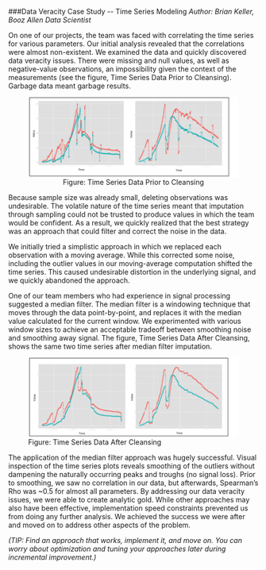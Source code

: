 ###Data Veracity Case Study -- Time Series Modeling
*Author: Brian Keller, Booz Allen Data Scientist*

On one of our projects, the team was faced with correlating the time series for various parameters. Our initial analysis revealed that the correlations were almost non-existent. We examined the data and quickly discovered data veracity issues. There were missing and null values, as well as negative-value observations, an impossibility given the context of the measurements (see the figure, Time Series Data Prior to Cleansing). Garbage data meant garbage results.

<figure align="center">
<img src="figures/timeseriesmodeling1.png" alt="Figure: Time Series Data Prior to Cleansing" width="550" align="center">
<figcaption>Figure: Time Series Data Prior to Cleansing</figcaption>
</figure>
Because sample size was already small, deleting observations was undesirable. The volatile nature of the time series meant that imputation through sampling could not be trusted to produce values in which the team would be confident. As a result, we quickly realized that the best strategy was an approach that could filter and correct the noise in the data. 

We initially tried a simplistic approach in which we replaced each observation with a moving average. While this corrected some noise, including the outlier values in our moving-average computation shifted the time series. This caused undesirable distortion in the underlying signal, and we quickly abandoned the approach.

One of our team members who had experience in signal processing suggested a median filter. The median filter is a windowing technique that moves through the data point-by-point, and replaces it with the median value calculated for the current window. We experimented with various window sizes to achieve an acceptable tradeoff between smoothing noise and smoothing away signal. The figure, Time Series Data After Cleansing, shows the same two time series after median filter imputation.

<figure>
<img src="figures/timeseriesmodeling2.png" alt="Figure: Time Series Data After Cleansing" width="550" align="center">
<figcaption>Figure: Time Series Data After Cleansing</figcaption>
</figure>

The application of the median filter approach was hugely successful. Visual inspection of the time series plots reveals smoothing of the outliers without dampening the naturally occurring peaks and troughs (no signal loss). Prior to smoothing, we saw no correlation in our data, but afterwards, Spearman’s Rho was ~0.5 for almost all parameters. By addressing our data veracity issues, we were able to create analytic gold. While other approaches may also have been effective, implementation speed constraints prevented us from doing any further analysis. We achieved the success we were after and moved on to address other aspects of the problem. 

<I>(TIP: Find an approach that works, implement it, and move on. You can worry about optimization and tuning your approaches later during incremental improvement.) </I>
